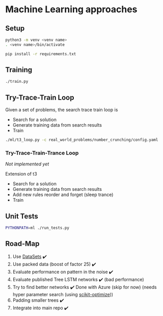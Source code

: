 # Machine Learning approaches

## Setup

```zsh
python3 -m venv <venv name>
. <venv name>/bin/activate

pip install -r requirements.txt
```

## Training

```zsh
./train.py
```

## Try-Trace-Train Loop

Given a set of problems, the search trace train loop is

* Search for a solution
* Generate training data from search results
* Train

```zsh
./ml/t3_loop.py -c real_world_problems/number_crunching/config.yaml
```

### Try-Trace-Train-Trance Loop

*Not implemented yet*

Extension of t3

* Search for a solution
* Generate training data from search results
* Add new rules reorder and forget (sleep trance)
* Train


## Unit Tests

```zsh
PYTHONPATH=ml ./run_tests.py
```

## Road-Map

1. Use [DataSets](https://stanford.edu/~shervine/blog/pytorch-how-to-generate-data-parallel) :heavy_check_mark:
1. Use packed data (boost of factor 25) :heavy_check_mark:
1. Evaluate performance on pattern in the noise :heavy_check_mark:
1. Evaluate published Tree LSTM networks :heavy_check_mark: (bad performance)
1. Try to find better networks :heavy_check_mark: Done with Azure (skip for now) (needs hyper parameter search (using [scikit-optimize](https://scikit-optimize.github.io/notebooks/bayesian-optimization.html)))
1. Padding smaller trees :heavy_check_mark:
1. Integrate into main repo :heavy_check_mark: